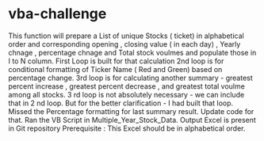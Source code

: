 # vba-challenge
This function will prepare a List of unique Stocks ( ticket)  in alphabetical order and corresponding opening , closing  value ( in each day) , Yearly chnage , percentage chnage and Total stock voulmes and populate those in I to N column. 
First Loop is built for that calculation 
2nd loop is for conditional formatting of Ticker Name ( Red and Green) based on percentage change. 
3rd loop is for calculating another summary - greatest percent increase , greatest percent decrease , and greatest total voulme among all stocks. 3 rd loop is not absolutely necessary - we can include that in 2 nd loop. But for the better clarification - I had built that loop.
Missed the Percentage formatting for last summary result. Update code for that.
Ran the VB Script in Multiple_Year_Stock_Data. Output Excel is present in Git repository
Prerequisite : This Excel should be in alphabetical order. 
